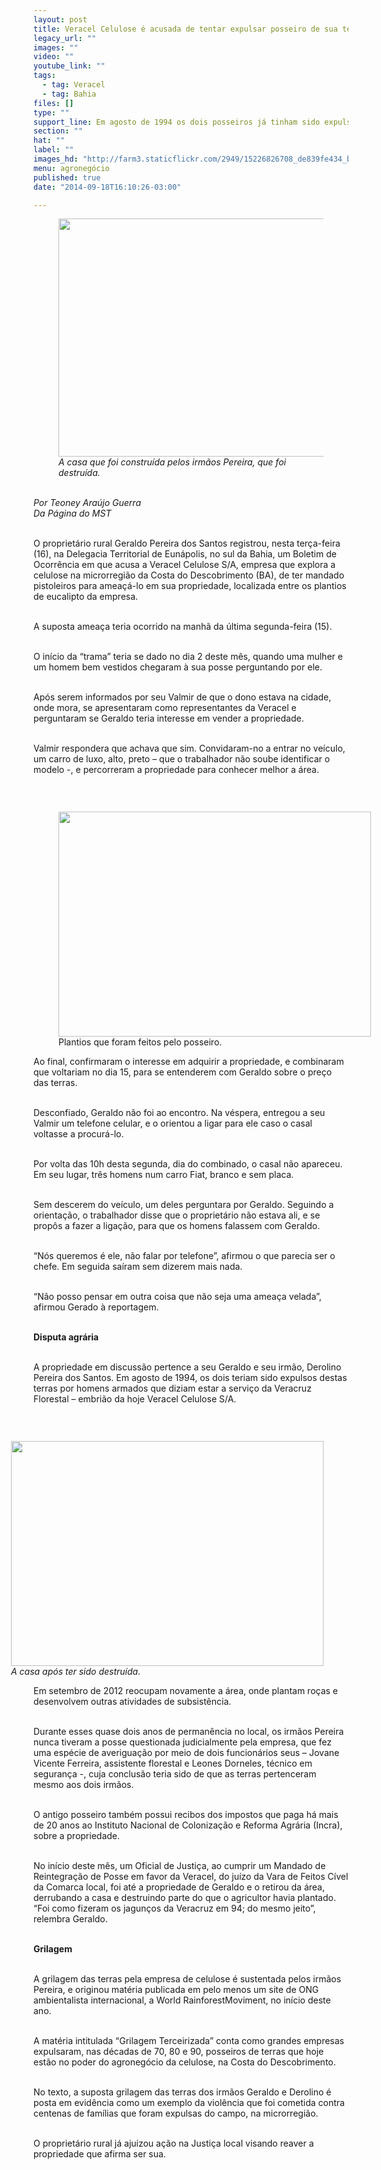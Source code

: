 ```yaml
---
layout: post
title: Veracel Celulose é acusada de tentar expulsar posseiro de sua terra
legacy_url: ""
images: ""
video: ""
youtube_link: ""
tags:
  - tag: Veracel
  - tag: Bahia
files: []
type: ""
support_line: Em agosto de 1994 os dois posseiros já tinham sido expulsos de suas terras por homens armados que diziam estar a serviço da Veracruz.
section: ""
hat: ""
label: ""
images_hd: "http://farm3.staticflickr.com/2949/15226826708_de839fe434_b.jpg"
menu: agronegócio
published: true
date: "2014-09-18T16:10:26-03:00"

---
```

<figure class="image"><img alt="" height="381" src="http://farm3.staticflickr.com/2949/15226826708_de839fe434_b.jpg" width="650" />
<figcaption><em>A casa que foi constru&iacute;da pelos irm&atilde;os Pereira, que foi destru&iacute;da.</em></figcaption>
</figure>

<p><br />
<em>Por Teoney Ara&uacute;jo Guerra</em><br />
<em>Da P&aacute;gina do MST</em></p>

<p><br />
O propriet&aacute;rio rural Geraldo Pereira dos Santos registrou, nesta ter&ccedil;a-feira (16), na Delegacia Territorial de Eun&aacute;polis, no sul da Bahia, um Boletim de Ocorr&ecirc;ncia em que acusa a Veracel Celulose S/A, empresa que explora a celulose na microrregi&atilde;o da Costa do Descobrimento (BA), de ter mandado pistoleiros para amea&ccedil;&aacute;-lo em sua propriedade, localizada entre os plantios de eucalipto da empresa.&nbsp;</p>

<p><br />
A suposta amea&ccedil;a teria ocorrido na manh&atilde; da &uacute;ltima segunda-feira (15).</p>

<p><br />
O in&iacute;cio da &ldquo;trama&rdquo; teria se dado no dia 2 deste m&ecirc;s, quando uma mulher e um homem bem vestidos chegaram &agrave; sua posse perguntando por ele.&nbsp;</p>

<p><br />
Ap&oacute;s serem informados por seu Valmir de que o dono estava na cidade, onde mora, se apresentaram como representantes da Veracel e perguntaram se Geraldo teria interesse em vender a propriedade.&nbsp;</p>

<p><br />
Valmir respondera que achava que sim. Convidaram-no a entrar no ve&iacute;culo, um carro de luxo, alto, preto &ndash; que o trabalhador n&atilde;o soube identificar o modelo -, e percorreram a propriedade para conhecer melhor a &aacute;rea.&nbsp;</p>

<p>&nbsp;</p>

<figure class="image" style="float:left"><img alt="" height="360" src="http://farm4.staticflickr.com/3928/15413085442_eed92bb0c7_b.jpg" width="500" />
<figcaption>Plantios que foram feitos pelo posseiro.</figcaption>
</figure>

<p>Ao final, confirmaram o interesse em adquirir a propriedade, e combinaram que voltariam no dia 15, para se entenderem com Geraldo sobre o pre&ccedil;o das terras.&nbsp;</p>

<p><br />
Desconfiado, Geraldo n&atilde;o foi ao encontro. Na v&eacute;spera, entregou a seu Valmir um telefone celular, e o orientou a ligar para ele caso o casal voltasse a procur&aacute;-lo.</p>

<p><br />
Por volta das 10h desta segunda, dia do combinado, o casal n&atilde;o apareceu. Em seu lugar, tr&ecirc;s homens num carro Fiat, branco e sem placa.&nbsp;</p>

<p><br />
Sem descerem do ve&iacute;culo, um deles perguntara por Geraldo. Seguindo a orienta&ccedil;&atilde;o, o trabalhador disse que o propriet&aacute;rio n&atilde;o estava ali, e se prop&ocirc;s a fazer a liga&ccedil;&atilde;o, para que os homens falassem com Geraldo.&nbsp;</p>

<p><br />
&ldquo;N&oacute;s queremos &eacute; ele, n&atilde;o falar por telefone&rdquo;, afirmou o que parecia ser o chefe. Em seguida sa&iacute;ram sem dizerem mais nada.</p>

<p><br />
&ldquo;N&atilde;o posso pensar em outra coisa que n&atilde;o seja uma amea&ccedil;a velada&rdquo;, afirmou Gerado &agrave; reportagem.&nbsp;</p>

<p><br />
<strong>Disputa agr&aacute;ria</strong>&nbsp;</p>

<p><br />
A propriedade em discuss&atilde;o pertence a seu Geraldo e seu irm&atilde;o, Derolino Pereira dos Santos. Em agosto de 1994, os dois teriam sido expulsos destas terras por homens armados que diziam estar a servi&ccedil;o da Veracruz Florestal &ndash; embri&atilde;o da hoje Veracel Celulose S/A.&nbsp;</p>

<p>&nbsp;</p>

<figure class="image" style="float:right"><img alt="" height="360" src="http://farm4.staticflickr.com/3930/15413086772_e054efe705_b.jpg" width="500" />
<figcaption><em>A casa ap&oacute;s ter sido destru&iacute;da.</em></figcaption>
</figure>

<p>Em setembro de 2012 reocupam novamente a &aacute;rea, onde plantam ro&ccedil;as e desenvolvem outras atividades de subsist&ecirc;ncia.</p>

<p><br />
Durante esses quase dois anos de perman&ecirc;ncia no local, os irm&atilde;os Pereira nunca tiveram a posse questionada judicialmente pela empresa, que fez uma esp&eacute;cie de averigua&ccedil;&atilde;o por meio de dois funcion&aacute;rios seus &ndash; Jovane Vicente Ferreira, assistente florestal e Leones Dorneles, t&eacute;cnico em seguran&ccedil;a -, cuja conclus&atilde;o teria sido de que as terras pertenceram mesmo aos dois irm&atilde;os. &nbsp;</p>

<p><br />
O antigo posseiro tamb&eacute;m possui recibos dos impostos que paga h&aacute; mais de 20 anos ao Instituto Nacional de Coloniza&ccedil;&atilde;o e Reforma Agr&aacute;ria (Incra), sobre a propriedade. &nbsp;</p>

<p><br />
No in&iacute;cio deste m&ecirc;s, um Oficial de Justi&ccedil;a, ao cumprir um Mandado de Reintegra&ccedil;&atilde;o de Posse em favor da Veracel, do ju&iacute;zo da Vara de Feitos C&iacute;vel da Comarca local, foi at&eacute; a propriedade de Geraldo e o retirou da &aacute;rea, derrubando a casa e destruindo parte do que o agricultor havia plantado. &ldquo;Foi como fizeram os jagun&ccedil;os da Veracruz em 94; do mesmo jeito&rdquo;, relembra Geraldo.</p>

<p><br />
<strong>Grilagem</strong>&nbsp;</p>

<p><br />
A grilagem das terras pela empresa de celulose &eacute; sustentada pelos irm&atilde;os Pereira, e originou mat&eacute;ria publicada em pelo menos um site de ONG ambientalista internacional, a World RainforestMoviment, no in&iacute;cio deste ano.&nbsp;</p>

<p><br />
A mat&eacute;ria intitulada &ldquo;Grilagem Terceirizada&rdquo; conta como grandes empresas expulsaram, nas d&eacute;cadas de 70, 80 e 90, posseiros de terras que hoje est&atilde;o no poder do agroneg&oacute;cio da celulose, na Costa do Descobrimento.&nbsp;</p>

<p><br />
No texto, a suposta grilagem das terras dos irm&atilde;os Geraldo e Derolino &eacute; posta em evid&ecirc;ncia como um exemplo da viol&ecirc;ncia que foi cometida contra centenas de fam&iacute;lias que foram expulsas do campo, na microrregi&atilde;o.&nbsp;</p>

<p><br />
O propriet&aacute;rio rural j&aacute; ajuizou a&ccedil;&atilde;o na Justi&ccedil;a local visando reaver a propriedade que afirma ser sua.</p>
